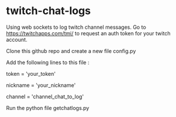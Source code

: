 # twitch-chat-logs

Using web sockets to log twitch channel messages.
Go to https://twitchapps.com/tmi/ to request an auth token for your twitch account.

Clone this github repo and create a new file config.py

Add the following lines to this file :

token = 'your_token'

nickname = 'your_nickname'

channel = 'channel_chat_to_log'


Run the python file getchatlogs.py
